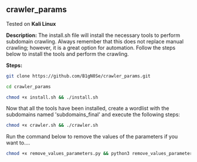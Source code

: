 ## crawler_params  

Tested on **Kali Linux**  

**Description:** The install.sh file will install the necessary tools to perform subdomain crawling. Always remember that this does not replace manual crawling; however, it is a great option for automation. Follow the steps below to install the tools and perform the crawling.

**Steps:**
```sh
git clone https://github.com/B1gN0Se/crawler_params.git
```
```sh
cd crawler_params
```
```sh
chmod +x install.sh && ./install.sh
```
Now that all the tools have been installed, create a wordlist with the subdomains named 'subdomains_final' and execute the following steps:  

```sh
chmod +x crawler.sh && ./crawler.sh
```
Run the command below to remove the values of the parameters if you want to....

```sh
chmod +x remove_values_parameters.py && python3 remove_values_parameters.py
```
